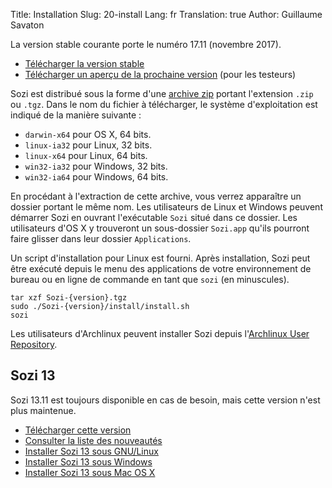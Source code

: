 Title: Installation
Slug: 20-install
Lang: fr
Translation: true
Author: Guillaume Savaton

La version stable courante porte le numéro 17.11 (novembre 2017).

  * [Télécharger la version stable](https://github.com/senshu/Sozi/releases/tag/17.11)
  * [Télécharger un aperçu de la prochaine version](https://drive.google.com/open?id=0ByRUreHgekjMWG9teGM2dE8wck0) (pour les testeurs)

Sozi est distribué sous la forme d'une [archive zip](https://fr.wikipedia.org/wiki/ZIP_%28format_de_fichier%29)
portant l'extension `.zip` ou `.tgz`.
Dans le nom du fichier à télécharger, le système d'exploitation est indiqué de
la manière suivante&nbsp;:

* `darwin-x64` pour OS X, 64 bits.
* `linux-ia32` pour Linux, 32 bits.
* `linux-x64` pour Linux, 64 bits.
* `win32-ia32` pour Windows, 32 bits.
* `win32-ia64` pour Windows, 64 bits.

En procédant à l'extraction de cette archive, vous verrez apparaître un dossier
portant le même nom.
Les utilisateurs de Linux et Windows peuvent démarrer Sozi en ouvrant l'exécutable
`Sozi` situé dans ce dossier.
Les utilisateurs d'OS X y trouveront un sous-dossier `Sozi.app` qu'ils pourront
faire glisser dans leur dossier `Applications`.

Un script d'installation pour Linux est fourni.
Après installation, Sozi peut être exécuté depuis le menu des applications de votre environnement de bureau
ou en ligne de commande en tant que `sozi` (en minuscules).

```
tar xzf Sozi-{version}.tgz
sudo ./Sozi-{version}/install/install.sh
sozi
```

Les utilisateurs d'Archlinux peuvent installer Sozi depuis l'[Archlinux User Repository](https://aur.archlinux.org/packages/sozi).

Sozi 13
-------

Sozi 13.11 est toujours disponible en cas de besoin, mais cette version n'est plus maintenue.

  * [Télécharger cette version](https://github.com/senshu/Sozi/releases/download/13.11/sozi-release-13.11-30213629.zip)
  * [Consulter la liste des nouveautés](|filename|/Releases/release-13.11-fr.md)
  * [Installer Sozi 13 sous GNU/Linux](|filename|sozi-13-install-linux.md)
  * [Installer Sozi 13 sous Windows](|filename|sozi-13-install-windows.md)
  * [Installer Sozi 13 sous Mac OS X](|filename|sozi-13-install-osx.md)
